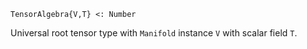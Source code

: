 ```
TensorAlgebra{V,T} <: Number
```

Universal root tensor type with `Manifold` instance `V` with scalar field `T`.
